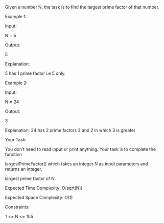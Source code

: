 Given a number N, the task is to find the largest prime factor of that number.
 
Example 1:

Input:

N = 5

Output:

5

Explanation:

5 has 1 prime factor i.e 5 only.

Example 2:

Input:

N = 24

Output:

3

Explanation:
24 has 2 prime factors 3 and 2 in which 3 is greater

Your Task:

You don't need to read input or print anything. Your task is to complete the function 

largestPrimeFactor() which takes an integer N as input parameters and returns an integer,

largest prime factor of N.
 

Expected Time Complexity: O(sqrt(N))

Expected Space Complexity: O(1)
 

Constraints:

1 <= N <= 105
